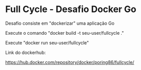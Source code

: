 # Full Cycle - Desafio Docker Go

Desafio consiste em "dockerizar" uma aplicação Go

Execute o comando "docker build -t seu-user/fullcycle ."

Execute "docker run seu-user/fullcycle"

Link do dockerhub:

https://hub.docker.com/repository/docker/poring86/fullcycle/
